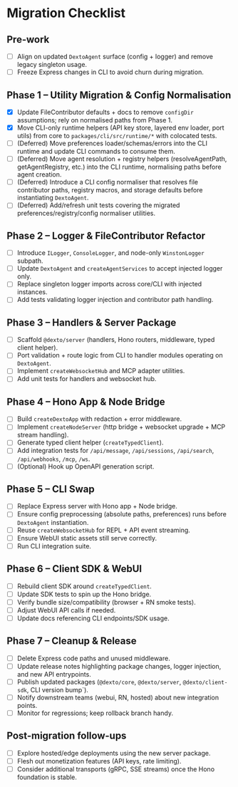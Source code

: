 # Migration Checklist

## Pre-work
- [ ] Align on updated `DextoAgent` surface (config + logger) and remove legacy singleton usage.
- [ ] Freeze Express changes in CLI to avoid churn during migration.

## Phase 1 – Utility Migration & Config Normalisation
- [x] Update FileContributor defaults + docs to remove `configDir` assumptions; rely on normalised paths from Phase 1.
- [x] Move CLI-only runtime helpers (API key store, layered env loader, port utils) from core to `packages/cli/src/runtime/*` with colocated tests.
- [ ] (Deferred) Move preferences loader/schemas/errors into the CLI runtime and update CLI commands to consume them.
- [ ] (Deferred) Move agent resolution + registry helpers (resolveAgentPath, getAgentRegistry, etc.) into the CLI runtime, normalising paths before agent creation.
- [ ] (Deferred) Introduce a CLI config normaliser that resolves file contributor paths, registry macros, and storage defaults before instantiating `DextoAgent`.
- [ ] (Deferred) Add/refresh unit tests covering the migrated preferences/registry/config normaliser utilities.

## Phase 2 – Logger & FileContributor Refactor
- [ ] Introduce `ILogger`, `ConsoleLogger`, and node-only `WinstonLogger` subpath.
- [ ] Update `DextoAgent` and `createAgentServices` to accept injected logger only.
- [ ] Replace singleton logger imports across core/CLI with injected instances.
- [ ] Add tests validating logger injection and contributor path handling.

## Phase 3 – Handlers & Server Package
- [ ] Scaffold `@dexto/server` (handlers, Hono routers, middleware, typed client helper).
- [ ] Port validation + route logic from CLI to handler modules operating on `DextoAgent`.
- [ ] Implement `createWebsocketHub` and MCP adapter utilities.
- [ ] Add unit tests for handlers and websocket hub.

## Phase 4 – Hono App & Node Bridge
- [ ] Build `createDextoApp` with redaction + error middleware.
- [ ] Implement `createNodeServer` (http bridge + websocket upgrade + MCP stream handling).
- [ ] Generate typed client helper (`createTypedClient`).
- [ ] Add integration tests for `/api/message`, `/api/sessions`, `/api/search`, `/api/webhooks`, `/mcp`, `/ws`.
- [ ] (Optional) Hook up OpenAPI generation script.

## Phase 5 – CLI Swap
- [ ] Replace Express server with Hono app + Node bridge.
- [ ] Ensure config preprocessing (absolute paths, preferences) runs before `DextoAgent` instantiation.
- [ ] Reuse `createWebsocketHub` for REPL + API event streaming.
- [ ] Ensure WebUI static assets still serve correctly.
- [ ] Run CLI integration suite.

## Phase 6 – Client SDK & WebUI
- [ ] Rebuild client SDK around `createTypedClient`.
- [ ] Update SDK tests to spin up the Hono bridge.
- [ ] Verify bundle size/compatibility (browser + RN smoke tests).
- [ ] Adjust WebUI API calls if needed.
- [ ] Update docs referencing CLI endpoints/SDK usage.

## Phase 7 – Cleanup & Release
- [ ] Delete Express code paths and unused middleware.
- [ ] Update release notes highlighting package changes, logger injection, and new API entrypoints.
- [ ] Publish updated packages (`@dexto/core`, `@dexto/server`, `@dexto/client-sdk`, CLI version bump`).
- [ ] Notify downstream teams (webui, RN, hosted) about new integration points.
- [ ] Monitor for regressions; keep rollback branch handy.

## Post-migration follow-ups
- [ ] Explore hosted/edge deployments using the new server package.
- [ ] Flesh out monetization features (API keys, rate limiting).
- [ ] Consider additional transports (gRPC, SSE streams) once the Hono foundation is stable.
